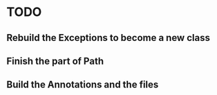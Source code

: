 # TODO

## Rebuild the Exceptions to become a new class  
## Finish the part of Path  
## Build the Annotations and the files  
